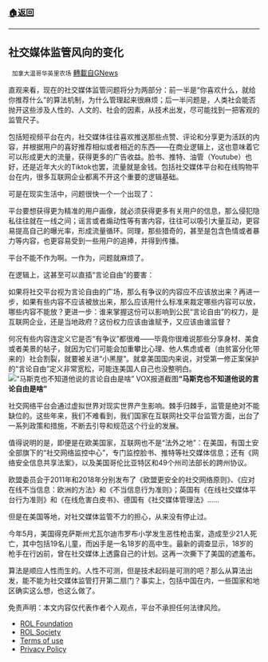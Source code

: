 ###  [:house:返回](README.md)
---


## 社交媒体监管风向的变化
` 加拿大温哥华英里农场` [轉載自GNews](https://gnews.org/zh-hans/2688784/)

直观来看，现在的社交媒体监管问题将分为两部分：前一半是“你喜欢什么，就给你推荐什么”的算法机制，为什么管理起来很麻烦；后一半问题是，人类社会能否抛开这些涉及人性的、人文的、社会的因素，从技术出发，尽可能找到一把客观的监管尺子。
 
包括短视频平台在内，社交媒体往往喜欢推送那些点赞、评论和分享更为活跃的内容，并根据用户的喜好推荐相似或者相近的东西——在商业逻辑上，这也意味着它可以形成更大的流量，获得更多的广告收益。脸书、推特、油管（Youtube）也好，还是近年大火的Tiktok也罢，流量就是金钱。包括社交媒体平台和在线购物平台在内，很多互联网企业都离不开这个重要的逻辑基础。
 
可是在现实生活中，问题很快一个一个出现了：
 
平台要想获得更为精准的用户画像，就必须获得更多有关用户的信息，那么侵犯隐私往往就在一线之间；谣言或者煽动性等有害内容，往往可以吸引大量互动，更容易提高自己的曝光率，形成流量循环。同理，那些猎奇的，甚至是包含色情或者暴力等内容，也更容易受到一些用户的追捧，并得到传播。
 
平台不能不作为啊。一作为，问题就麻烦了。
 
在逻辑上，这甚至可以直插“言论自由”的要害：
 
如果将社交平台视为言论自由的广场，那么有争议的内容应不应该放出来？再进一步，如果有些内容不应该被放出来，那么应该用什么标准来裁定哪些内容可以放，哪些内容不能放？更进一步：谁来掌握这份可以影响到公民“言论自由”的权力，是互联网企业，还是当地政府？这份权力应该由谁赋予，又应该由谁监督？
 
何况有些内容连定义它是否“有争议”都很难——毕竟你很难说那些分享身材、美食或者美景的帖子，就因为它们可能会加重攀比心理、他人焦虑或者（由贫富分化带来的）社会割裂，就要被关进“小黑屋”。就拿美国国内来说，对受第一修正案保护的“言论自由”定义非常宽松，可能连美国人自己也没整明白。![“马斯克也不知道他说的言论自由是啥” VOX报道截图](https://n.sinaimg.cn/sinakd20220607s/85/w970h715/20220607/5284-dbd443a9e1a22e4a66ad8d372299cd59.png)**“马斯克也不知道他说的言论自由是啥”**
 
社交网络平台会通过虚拟世界对现实世界产生影响。棘手归棘手，监管是绝对不能缺位的。这些年来，我们不难看到，我们国家在互联网社交平台监管方面，出台了一系列政策和措施，不断去引导和规范这个行业的发展。
 
值得说明的是，即便是在欧美国家，互联网也不是“法外之地”：在美国，有国土安全部旗下的“社交网络监控中心”，专门监控脸书、推特等社交媒体信息；还有《网络安全信息共享法案》，以及美国哥伦比亚特区和49个州司法部长的跨州协议。
 
欧盟委员会于2011年和2018年分别发布了《欧盟更安全的社交网络原则》、《应对在线不当信息：欧洲的方法》和《不当信息行为准则》；英国有《在线社交媒体平台行为准则》和《在线危害白皮书》、德国有《社交媒体管理法》……
 
但是在美国等地，对社交媒体监管不力的担心，从来没有停止过。
 
今年5月，美国得克萨斯州尤瓦尔迪市罗布小学发生恶性枪击案，造成至少21人死亡，其中包括19名儿童，而凶手是一名18岁的高中生。最新的调查显示，18岁的枪手在行凶前，曾在社交媒体上透露自己的计划。这再一次撕下了美国的遮羞布。
 
算法是顺应人性而生的。人性不可测，但是技术起码是可测的吧？那么从算法出发，能不能为社交媒体监管打开第二扇门？事实上，包括中国在内，一些国家和地区确实这么想，也这么做了。

免责声明：本文内容仅代表作者个人观点，平台不承担任何法律风险。
  
- [ROL Foundation](https://rolfoundation.org/)
- [ROL Society](https://rolsociety.org/)
- [Terms of use](https://gnews.org/terms-of-use-3/)
- [Privacy Policy](https://gnews.org/privacy-policy/)
